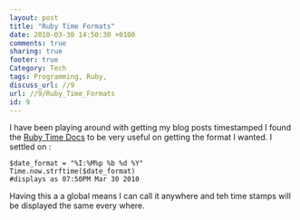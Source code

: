 ```yaml
---
layout: post
title: "Ruby Time Formats"
date: 2010-03-30 14:50:30 +0100 
comments: true
sharing: true
footer: true
Category: Tech
tags: Programming, Ruby,
discuss_url: //9
url: //9/Ruby_Time_Formats
id: 9
---
```

I have been playing around with getting my blog posts timestamped I found the [Ruby Time Docs][rubytime] to be very useful on getting the format I wanted. I settled on :

    $date_format = "%I:%M%p %b %d %Y"
    Time.now.strftime($date_format)
    #displays as 07:50PM Mar 30 2010 

Having this a a global means I can call it anywhere and teh time stamps will be displayed the same every where.

[rubytime]: http://ruby-doc.org/core/classes/Time.html#M000298
